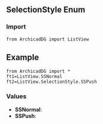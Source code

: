 ## SelectionStyle Enum

### Import
```
from ArchicadDG import ListView
``` 

## Example
```
from ArchicadDG import *
ft1=ListView.SSNormal
ft2=ListView.SelectionStyle.SSPush
```

### Values
* **SSNormal**:
* **SSPush**: